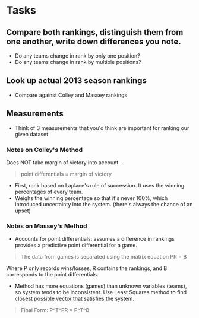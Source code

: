 # Tasks

## Compare both rankings, distinguish them from one another, write down differences you note.
- Do any teams change in rank by only one position?
- Do any teams change in rank by multiple positions?

## Look up actual 2013 season rankings
- Compare against Colley and Massey rankings

## Measurements
- Think of 3 measurements that you'd think are important for ranking our given dataset

### Notes on Colley's Method

Does NOT take margin of victory into account. 

> point differentials = margin of victory

- First, rank based on Laplace's rule of succession. It uses the winning percentages of every team. 
- Weighs the winning percentage so that it's never 100%, which introduced uncertainty into the system. (there's always the chance of an upset)

### Notes on Massey's Method

- Accounts for point differentials: assumes a difference in rankings provides a predictive point differential for a game.

> The data from games is separated using the matrix equation PR = B

Where P only records wins/losses, R contains the rankings, and B corresponds to the point differentials.

- Method has more equations (games) than unknown variables (teams), so system tends to be inconsistent. Use Least Squares method to find closest possible vector that satisfies the system.

> Final Form: P^T^PR = P^T^B

